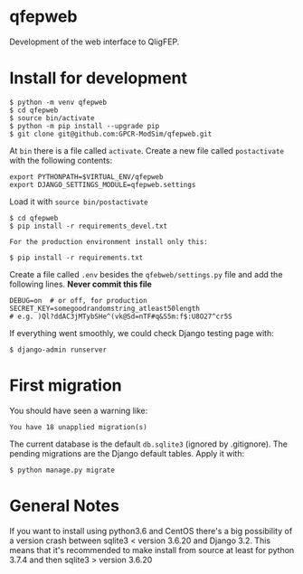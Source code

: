 # qfepweb
Development of the web interface to QligFEP.

# Install for development

    $ python -m venv qfepweb
    $ cd qfepweb
    $ source bin/activate
    $ python -m pip install --upgrade pip
    $ git clone git@github.com:GPCR-ModSim/qfepweb.git

At `bin` there is a file called `activate`. Create a new file called
`postactivate` with the following contents:

    export PYTHONPATH=$VIRTUAL_ENV/qfepweb
    export DJANGO_SETTINGS_MODULE=qfepweb.settings

Load it with `source bin/postactivate`

    $ cd qfepweb
    $ pip install -r requirements_devel.txt

    For the production environment install only this:

    $ pip install -r requirements.txt

Create a file called `.env` besides the `qfebweb/settings.py` file and add the
following lines. **Never commit this file**

    DEBUG=on  # or off, for production
    SECRET_KEY=somegoodrandomstring_atleast50length
    # e.g. )Ql?ddAC3jMTybSHe^(vk@Sd=nTF#q&S5m:f$:U8O27^cr5S

If everything went smoothly, we could check Django testing page with:

    $ django-admin runserver

# First migration

You should have seen a warning like:

    You have 18 unapplied migration(s)

The current database is the default `db.sqlite3` (ignored by .gitignore). The
pending migrations are the Django default tables. Apply it with:

    $ python manage.py migrate

# General Notes

If you want to install using python3.6 and CentOS there's a big possibility of a version crash between sqlite3 < version 3.6.20 and Django 3.2.
This means that it's recommended to make install from source at least for python 3.7.4 and then sqlite3 > version 3.6.20
